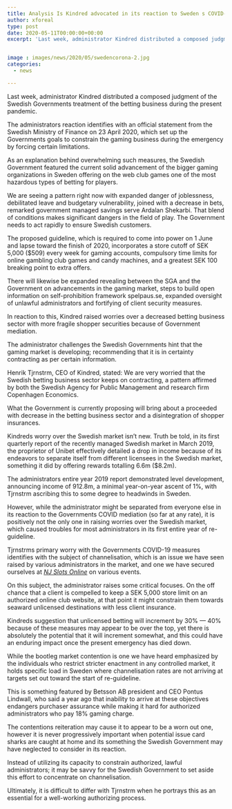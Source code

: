```yaml
---
title: Analysis Is Kindred advocated in its reaction to Sweden s COVID-19 measures
author: xforeal 
type: post
date: 2020-05-11T00:00:00+00:00
excerpt: 'Last week, administrator Kindred distributed a composed judgment of the Swedish Governments treatment of the betting business during the current pandemic '


image : images/news/2020/05/swedencorona-2.jpg
categories:
  - news

---
```

Last week, administrator Kindred distributed a composed judgment of the Swedish Governments treatment of the betting business during the present pandemic. 

The administrators reaction identifies with an official statement from the Swedish Ministry of Finance on 23 April 2020, which set up the Governments goals to constrain the gaming business during the emergency by forcing certain limitations. 

As an explanation behind overwhelming such measures, the Swedish Government featured the current solid advancement of the bigger gaming organizations in Sweden offering on the web club games one of the most hazardous types of betting for players. 

We are seeing a pattern right now with expanded danger of joblessness, debilitated leave and budgetary vulnerability, joined with a decrease in bets, remarked government managed savings serve Ardalan Shekarbi. That blend of conditions makes significant dangers in the field of play. The Government needs to act rapidly to ensure Swedish customers. 

The proposed guideline, which is required to come into power on 1 June and lapse toward the finish of 2020, incorporates a store cutoff of SEK 5,000 ($509) every week for gaming accounts, compulsory time limits for online gambling club games and candy machines, and a greatest SEK 100 breaking point to extra offers. 

There will likewise be expanded revealing between the SGA and the Government on advancements in the gaming market, steps to build open information on self-prohibition framework spelpaus.se, expanded oversight of unlawful administrators and fortifying of client security measures. 

In reaction to this, Kindred raised worries over a decreased betting business sector with more fragile shopper securities because of Government mediation. 

The administrator challenges the Swedish Governments hint that the gaming market is developing; recommending that it is in certainty contracting as per certain information. 

Henrik Tjrnstrm, CEO of Kindred, stated: We are very worried that the Swedish betting business sector keeps on contracting, a pattern affirmed by both the Swedish Agency for Public Management and research firm Copenhagen Economics. 

What the Government is currently proposing will bring about a proceeded with decrease in the betting business sector and a disintegration of shopper insurances. 

Kindreds worry over the Swedish market isn&#8217;t new. Truth be told, in its first quarterly report of the recently managed Swedish market in March 2019, the proprietor of Unibet effectively detailed a drop in income because of its endeavors to separate itself from different licensees in the Swedish market, something it did by offering rewards totalling 6.6m ($8.2m). 

The administrators entire year 2019 report demonstrated level development, announcing income of 912.8m, a minimal year-on-year ascent of 1&percnt;, with Tjrnstrm ascribing this to some degree to headwinds in Sweden. 

However, while the administrator might be separated from everyone else in its reaction to the Governments COVID mediation (so far at any rate), it is positively not the only one in raising worries over the Swedish market, which caused troubles for most administrators in its first entire year of re-guideline. 

Tjrnstrms primary worry with the Governments COVID-19 measures identifies with the subject of channelisation, which is an issue we have seen raised by various administrators in the market, and one we have secured ourselves at _[NJ Slots Online][1]_ on various events. 

On this subject, the administrator raises some critical focuses. On the off chance that a client is compelled to keep a SEK 5,000 store limit on an authorized online club website, at that point it might constrain them towards seaward unlicensed destinations with less client insurance. 

Kindreds suggestion that unlicensed betting will increment by 30&percnt; &#8212; 40&percnt; because of these measures may appear to be over the top, yet there is absolutely the potential that it will increment somewhat, and this could have an enduring impact once the present emergency has died down. 

While the bootleg market contention is one we have heard emphasized by the individuals who restrict stricter enactment in any controlled market, it holds specific load in Sweden where channelisation rates are not arriving at targets set out toward the start of re-guideline. 

This is something featured by Betsson AB president and CEO Pontus Lindwall, who said a year ago that inability to arrive at these objectives endangers purchaser assurance while making it hard for authorized administrators who pay 18&percnt; gaming charge. 

The contentions reiteration may cause it to appear to be a worn out one, however it is never progressively important when potential issue card sharks are caught at home and its something the Swedish Government may have neglected to consider in its reaction. 

Instead of utilizing its capacity to constrain authorized, lawful administrators; it may be savvy for the Swedish Government to set aside this effort to concentrate on channelisation. 

Ultimately, it is difficult to differ with Tjrnstrm when he portrays this as an essential for a well-working authorizing process.

 [1]: #